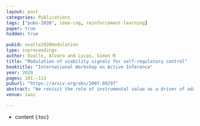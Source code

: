 ```yaml
---
layout: post
categories: Publications
tags: ["pubs-2020", ieee-cog, reinforcement-learning]
paper: true
hidden: true

pubid: ovalle2020modulation
type: inproceedings
author: Ovalle, Alvaro and Lucas, Simon M
title: "Modulation of viability signals for self-regulatory control"
booktitle: "International Workshop on Active Inference"
year: 2020
pages: 101--113
puburl: "https://arxiv.org/abs/2007.09297"
abstract: "We revisit the role of instrumental value as a driver of adaptive behavior. In active inference, instrumental or extrinsic value is quantified by the information-theoretic surprisal of a set of observations measuring the extent to which those observations conform to prior beliefs or preferences. That is, an agent is expected to seek the type of evidence that is consistent with its own model of the world. For reinforcement learning tasks, the distribution of preferences replaces the notion of reward. We explore a scenario in which the agent learns this distribution in a self-supervised manner. In particular, we highlight the distinction between observations induced by the environment and those pertaining more directly to the continuity of an agent in time. We evaluate our methodology in a dynamic environment with discrete time and actions. First with a surprisal minimizing model-free agent (in the RL sense) and then expanding to the model-based case to minimize the expected free energy."
venue: iwai

---
```


* content
{:toc}

